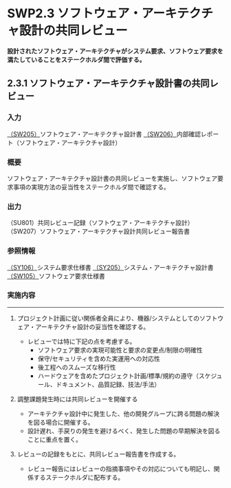 # SWP2.3 ソフトウェア・アーキテクチャ設計の共同レビュー

**設計されたソフトウェア・アーキテクチャがシステム要求、ソフトウェア要求を満たしていることをステークホルダ間で評価する。**

## 2.3.1 ソフトウェア・アーキテクチャ設計書の共同レビュー

### 入力

[（SW205）](SWP2.1%20ソフトウェア・アーキテクチャ設計書の作成.md)ソフトウェア・アーキテクチャ設計書
[（SW206）](SWP2.2%20ソフトウェア・アーキテクチャ設計の確認.md)内部確認レポート（ソフトウェア・アーキテクチャ設計）

### 概要

ソフトウェア・アーキテクチャ設計書の共同レビューを実施し、ソフトウェア要求事項の実現方法の妥当性をステークホルダ間で確認する。

### 出力

（SU801）共同レビュー記録（ソフトウェア・アーキテクチャ設計）
（SW207）ソフトウェア・アーキテクチャ設計共同レビュー報告書

### 参照情報

[（SY106）](../SWP1%20ソフトウェア要求定義/SWP1.2%20ソフトウェア要求仕様の確認.md)システム要求仕様書
[（SY205）](SWP2.1%20ソフトウェア・アーキテクチャ設計書の作成.md)システム・アーキテクチャ設計書
[（SW105）](../SWP1%20ソフトウェア要求定義/SWP1.1%20ソフトウェア要求仕様書の作成.md)ソフトウェア要求仕様書

### 実施内容

---

1. プロジェクト計画に従い関係者全員により、機器/システムとしてのソフトウェア・アーキテクチャ設計の妥当性を確認する。
   * レビューでは特に下記の点を考慮する。
     * ソフトウェア要求の実現可能性と要求の変更点/制限の明確性
     * 保守/セキュリティを含めた実運用への対応性
     * 後工程へのスムーズな移行性
     * ハードウェアを含めたプロジェクト計画/標準/規約の遵守（スケジュール、ドキュメント、品質記録、技法/手法）

2. 調整課題発生時には共同レビューを開催する
   * アーキテクチャ設計中に発生した、他の開発グループに跨る問題の解決を図る場合に開催する。
   * 設計遅れ、手戻りの発生を避けるべく、発生した問題の早期解決を図ることに重点を置く。

3. レビューの記録をもとに、共同レビュー報告書を作成する。
      * レビュー報告にはレビューの指摘事項やその対応についても明記し、関係するステークホルダに配布する。